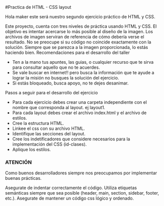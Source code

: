 #Practica de HTML - CSS layout

Hola maker este será nuestro segundo ejercicio práctico de HTML y CSS. 

Este proyecto, cuenta con tres niveles de práctica usando HTML y CSS. El objetivo es intentar acercarse lo más posible al diseño de la imagen. Los archivos de imagen serviran de referencia de cómo debería verse el resultado. No se preocupe si su código no coincide exactamente con la solución. Siempre que se parezca a la imagen proporcionada, lo estás haciendo bien.
Recomendaciones para el desarrollo del taller

* Ten a la mano tus apuntes, las guias, o cualquier recurso que te sirva para consultar aquello que no te acuerdes.
* Se vale buscar en internet!! pero busca la información que te ayude a lograr la misión no busques la solución del ejercicio.
* Si estás bloqueado, busca apoyo, no te dejes desanimar.

Pasos a seguir para el desarrollo del ejercicio

  * Para cada ejercicio debes crear una carpeta independiente con el nombre que corresponda al layout. ej layout1.
* Para cada layout debes crear el archivo index.html y el archivo de estilos.
* Cree la estructura HTML.
* Linkee el css con su archivo HTML.
* Identifique las secciones del layout.
* Cree los indetificadores que considere necesarios para la implementación del CSS (id-clases).
* Aplique los estilos.

### ATENCIÓN

Como buenos desarrolladores siempre nos preocupamos por implementar buenas prácticas.

Asegurate de indentar correctamente el código.
Utiliza etiquetas semánticas siempre que sea posible (header, main, section, sidebar, footer, etc.).
Asegurate de mantener un código css lógico y ordenado.
